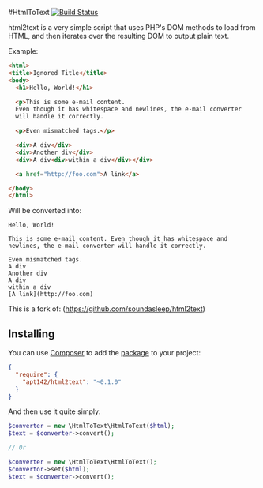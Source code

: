 #HtmlToText
[![Build Status](https://travis-ci.org/apt142/HtmlToText.svg?branch=master)](https://travis-ci.org/apt142/HtmlToText)

html2text is a very simple script that uses PHP's DOM methods to load from HTML,
 and then iterates over the resulting DOM to output plain text.

 Example:

```html
<html>
<title>Ignored Title</title>
<body>
  <h1>Hello, World!</h1>

  <p>This is some e-mail content.
  Even though it has whitespace and newlines, the e-mail converter
  will handle it correctly.

  <p>Even mismatched tags.</p>

  <div>A div</div>
  <div>Another div</div>
  <div>A div<div>within a div</div></div>

  <a href="http://foo.com">A link</a>

</body>
</html>
```

Will be converted into:

```text
Hello, World!

This is some e-mail content. Even though it has whitespace and newlines, the e-mail converter will handle it correctly.

Even mismatched tags.
A div
Another div
A div
within a div
[A link](http://foo.com)
```

This is a fork of: (https://github.com/soundasleep/html2text)

## Installing

You can use [Composer](http://getcomposer.org/) to add the [package](https://packagist.org/packages/soundasleep/jsonrpcclient) to your project:

```json
{
  "require": {
    "apt142/html2text": "~0.1.0"
  }
}
```

And then use it quite simply:

```php
$converter = new \HtmlToText\HtmlToText($html);
$text = $converter->convert();

// Or

$converter = new \HtmlToText\HtmlToText();
$convertor->set($html);
$text = $converter->convert();
```
